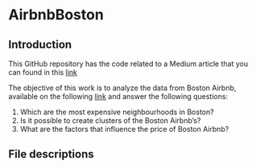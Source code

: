 # AirbnbBoston
## Introduction

This GitHub repository has the code related to a Medium article that you can found in this [link](https://fran-alliende.medium.com/boston-airbnbs-data-analysis-6d9971dfdf2)

The objective of this work is to analyze the data from Boston Airbnb, available on the following [link](https://www.kaggle.com/airbnb/boston) and answer the following questions:

1. Which are the most expensive neighbourhoods in Boston?
2. Is it possible to create clusters of the Boston Airbnb’s?
3. What are the factors that influence the price of Boston Airbnb?

## File descriptions
